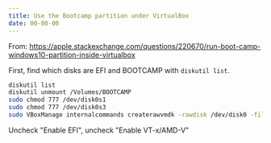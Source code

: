```yaml
---
title: Use the Bootcamp partition under VirtualBox
date: 00-00-00
---
```


From: <https://apple.stackexchange.com/questions/220670/run-boot-camp-windows10-partition-inside-virtualbox>

First, find which disks are EFI and BOOTCAMP with `diskutil list`.

```sh
diskutil list
diskutil unmount /Volumes/BOOTCAMP
sudo chmod 777 /dev/disk0s1
sudo chmod 777 /dev/disk0s3
sudo VBoxManage internalcommands createrawvmdk -rawdisk /dev/disk0 -filename win10raw.vmdk -partitions 1,3
```

Uncheck "Enable EFI", uncheck "Enable VT-x/AMD-V"
